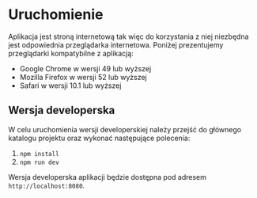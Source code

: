 # Uruchomienie

[comment]: <> (TODO: add website link)
Aplikacja jest stroną internetową tak więc do korzystania z niej
niezbędna jest odpowiednia przeglądarka internetowa.
Poniżej prezentujemy przeglądarki kompatybilne z aplikacją:

+ Google Chrome w wersji 49 lub wyższej
+ Mozilla Firefox w wersji 52 lub wyższej
+ Safari w wersji 10.1 lub wyższej

## Wersja developerska

W celu uruchomienia wersji developerskiej należy przejść do głównego
katalogu projektu oraz wykonać następujące polecenia:

1) `npm install`
2) `npm run dev`

Wersja developerska aplikacji będzie dostępna pod adresem
`http://localhost:8080`.
